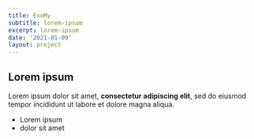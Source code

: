 ```yaml
---
title: ExoMy
subtitle: lorem-ipsum
excerpt: lorem-ipsum
date: '2021-01-09'
layout: project
---
```

## Lorem ipsum

Lorem ipsum dolor sit amet, **consectetur adipiscing elit**, sed do eiusmod tempor incididunt ut labore et dolore magna aliqua.

- Lorem ipsum
- dolor sit amet